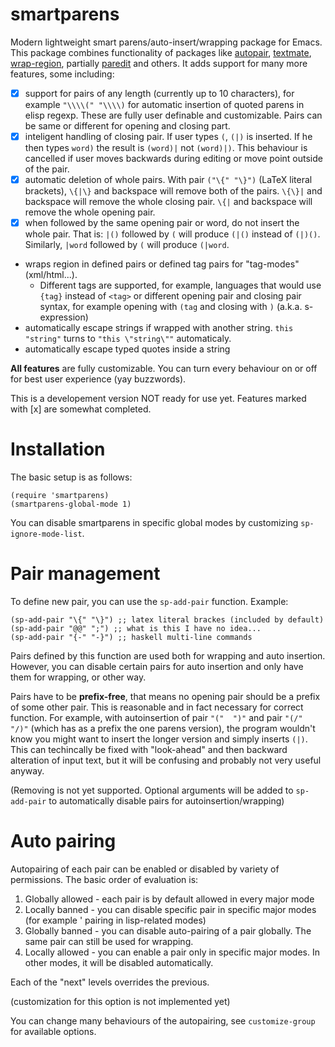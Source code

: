 smartparens
===========

Modern lightweight smart parens/auto-insert/wrapping package for Emacs. This package combines functionality of packages like [autopair](https://github.com/capitaomorte/autopair), [textmate](http://code.google.com/p/emacs-textmate/), [wrap-region](https://github.com/rejeep/wrap-region), partially [paredit](http://emacswiki.org/emacs/ParEdit) and others. It adds support for many more features, some including:

* [x] support for pairs of any length (currently up to 10 characters), for example `"\\\\(" "\\\\)` for automatic insertion of quoted parens in elisp regexp. These are fully user definable and customizable. Pairs can be same or different for opening and closing part.
* [x] inteligent handling of closing pair. If user types `(`, `(|)` is inserted. If he then types `word)` the result is `(word)|` not `(word)|)`. This behaviour is cancelled if user moves backwards during editing or move point outside of the pair.
* [x] automatic deletion of whole pairs. With pair `("\{" "\}")` (LaTeX literal brackets), `\{|\}` and backspace will remove both of the pairs. `\{\}|` and backspace will remove the whole closing pair. `\{|` and backspace will remove the whole opening pair.
* [x] when followed by the same opening pair or word, do not insert the whole pair. That is: `|()` followed by `(` will produce `(|()` instead of `(|)()`. Similarly, `|word` followed by `(` will produce `(|word`.
* wraps region in defined pairs or defined tag pairs for "tag-modes" (xml/html...).
  * Different tags are supported, for example, languages that would use `{tag}` instead of `<tag>` or different opening pair and closing pair syntax, for example opening with `(tag` and closing with `)` (a.k.a. s-expression)
* automatically escape strings if wrapped with another string. `this "string"` turns to `"this \"string\""` automaticaly.
* automatically escape typed quotes inside a string

**All features** are fully customizable. You can turn every behaviour on or off for best user experience (yay buzzwords).

This is a developement version NOT ready for use yet. Features marked with [x] are somewhat completed.

Installation
===========

The basic setup is as follows:

    (require 'smartparens)
    (smartparens-global-mode 1)

You can disable smartparens in specific global modes by customizing `sp-ignore-mode-list`.

Pair management
===========

To define new pair, you can use the `sp-add-pair` function. Example:

    (sp-add-pair "\{" "\}") ;; latex literal brackes (included by default)
    (sp-add-pair "@@" ";") ;; what is this I have no idea...
    (sp-add-pair "{-" "-}") ;; haskell multi-line commands

Pairs defined by this function are used both for wrapping and auto insertion. However, you can disable certain pairs for auto insertion and only have them for wrapping, or other way.

Pairs have to be **prefix-free**, that means no opening pair should be a prefix of some other pair. This is reasonable and in fact necessary for correct function. For example, with autoinsertion of pair `"("  ")"` and pair `"(/"  "/)"` (which has as a prefix the one parens version), the program wouldn't know you might want to insert the longer version and simply inserts `(|)`. This can techincally be fixed with "look-ahead" and then backward alteration of input text, but it will be confusing and probably not very useful anyway.

(Removing is not yet supported. Optional arguments will be added to `sp-add-pair` to automatically disable pairs for autoinsertion/wrapping)

Auto pairing
===========

Autopairing of each pair can be enabled or disabled by variety of permissions. The basic order of evaluation is:

1. Globally allowed - each pair is by default allowed in every major mode
2. Locally banned - you can disable specific pair in specific major modes (for example ' pairing in lisp-related modes)
3. Globally banned - you can disable auto-pairing of a pair globally. The same pair can still be used for wrapping.
4. Locally allowed - you can enable a pair only in specific major modes. In other modes, it will be disabled automatically.

Each of the "next" levels overrides the previous.

(customization for this option is not implemented yet)

You can change many behaviours of the autopairing, see `customize-group` for available options.
